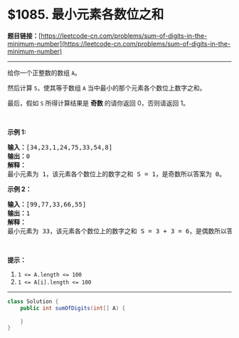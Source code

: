 # $1085. 最小元素各数位之和

**题目链接：**[https://leetcode-cn.com/problems/sum-of-digits-in-the-minimum-number](https://leetcode-cn.com/problems/sum-of-digits-in-the-minimum-number)

---

<div class="content__1Y2H">
 <div class="notranslate">
  <p>给你一个正整数的数组&nbsp;<code>A</code>。</p> 
  <p>然后计算&nbsp;<code>S</code>，使其等于数组&nbsp;<code>A</code>&nbsp;当中最小的那个元素各个数位上数字之和。</p> 
  <p>最后，假如&nbsp;<code>S</code>&nbsp;所得计算结果是&nbsp;<strong>奇数&nbsp;</strong>的请你返回 0，否则请返回 1。</p> 
  <p>&nbsp;</p> 
  <p><strong>示例 1:</strong></p> 
  <pre class="language-text"><strong>输入：</strong>[34,23,1,24,75,33,54,8]
<strong>输出：</strong>0
<strong>解释：</strong>
最小元素为 1，该元素各个数位上的数字之和 S = 1，是奇数所以答案为 0。
</pre> 
  <p><strong>示例 2：</strong></p> 
  <pre class="language-text"><strong>输入：</strong>[99,77,33,66,55]
<strong>输出：</strong>1
<strong>解释：</strong>
最小元素为 33，该元素各个数位上的数字之和 S = 3 + 3 = 6，是偶数所以答案为 1。
</pre> 
  <p>&nbsp;</p> 
  <p><strong>提示：</strong></p> 
  <ol> 
   <li><code>1 &lt;= A.length &lt;= 100</code></li> 
   <li><code>1 &lt;= A[i].length &lt;= 100</code></li> 
  </ol> 
 </div>
</div>

---

```java
class Solution {
    public int sumOfDigits(int[] A) {
        
    }
}
```